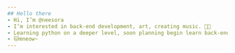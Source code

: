 ```yaml
---
## Hello there
- Hi, I’m @neesora
- I’m interested in back-end development, art, creating music. 🎼💖
- Learning python on a deeper level, soon planning begin learn back-end stack. (API, ORM and migrations, optimisations, Docker, advanced Git, Testing and debugging, DB)✨✨✨
- 🐱mneow~
---
```


<!---
hellxiwd/hellxiwd is a ✨ special ✨ repository because its `README.md` (this file) appears on your GitHub profile.
You can click the Preview link to take a look at your changes.
--->
